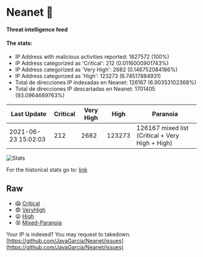 # Neanet :hocho:
#### Threat intelligence feed
#### The stats:

- IP Address with malicious activities reported: 1827572 (100%)
- IP Address categorized as 'Critical':  212 (0.0116000901743%)
- IP Address categorized as 'Very High':  2682 (0.146752084186%)
- IP Address categorized as 'High':  123273 (6.74517884931)
- Total de direcciones IP indexadas en Neanet:  126167 (6.90353102368%)
- Total de direcciones IP descartadas en Neanet:  1701405 (93.0964689763%)

| Last Update | Critical | Very High | High | Paranoia |
| --- | --- | --- | --- | --- |
| 2021-06-23 15:02:03 | 212 | 2682 | 123273 | 126167 mixed list (Critical + Very High + High)|

![Stats](https://docs.google.com/spreadsheets/d/e/2PACX-1vSnaNMIXVabIpDJjufMlzH7poXnshF3mgd8Is1g9ytUEzVsP5my4Trn8f-xkoLLQ38xpL3HtmUexLo6/pubchart?oid=501124687&format=image)

For the historical stats go to: [link](/stats.csv)
## Raw
- :scream: [Critical](https://raw.githubusercontent.com/JavaGarcia/Neanet/master/blacklists/neanet_critical.txt)
- :fearful: [VeryHigh](https://raw.githubusercontent.com/JavaGarcia/Neanet/master/blacklists/neanet_veryHigh.txtt)
- :frowning: [High](https://raw.githubusercontent.com/JavaGarcia/Neanet/master/blacklists/neanet_high.txt)
- :dizzy_face: [Mixed-Paranoia](https://raw.githubusercontent.com/JavaGarcia/Neanet/master/blacklists/neanet_all.txt)


Your IP is indexed? You may request to takedown. [https://github.com/JavaGarcia/Neanet/issues](https://github.com/JavaGarcia/Neanet/issues)







































































































































































































































































































































































































































































































































































































































































































































































































































































































































































































































































































































































































































































































































































































































































































































































































































































































































































































































































































































































































































































































































































































































































































































































































































































































































































































































































































































































































































































































































































































































































































































































































































































































































































































































































































































































































































































































































































































































































































































































































































































































































































































































































































































































































































































































































































































































































































































































































































































































































































































































































































































































































































































































































































































































































































































































































































































































































































































































































































































































































































































































































































































































































































































































































































































































































































































































































































































































































































































































































































































































































































































































































































































































































































